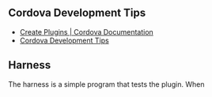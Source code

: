 ## Cordova Development Tips

* [Create Plugins | Cordova Documentation](http://cordova.apache.org/docs/en/latest/guide/hybrid/plugins/index.html)
* [Cordova Development Tips](https://gist.github.com/revolunet/fdc0eefbcdf8cc58edea)

## Harness

The harness is a simple program that tests the plugin.  When
